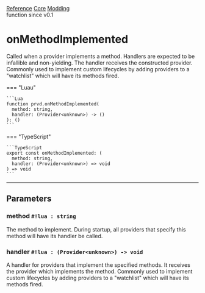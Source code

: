<div class="ompdoc-api-breadcrumbs">
<a href="../../../">Reference</a>
<a href="../../">Core</a>
<a href="../">Modding</a>
</div>

<div class="ompdoc-api-tags">
<span>function</span>
<span>since v0.1</span>
</div>

# onMethodImplemented

Called when a provider implements a method. Handlers are expected to be
infallible and non-yielding. The handler receives the constructed provider.
Commonly used to implement custom lifecycles by adding providers to a
"watchlist" which will have its methods fired.

=== "Luau"

    ```Lua
    function prvd.onMethodImplemented(
      method: string,
      handler: (Provider<unknown>) -> ()
    ): ()
    ```

=== "TypeScript"

    ```TypeScript
    export const onMethodImplemented: (
      method: string,
      handler: (Provider<unknown>) => void
    ) => void
    ```

---

## Parameters

### method `#!lua : string`

The method to implement. During startup, all providers that specify this method
will have its handler be called.

### handler `#!lua : (Provider<unknown>) -> void`

A handler for providers that implement the specified methods. It receives the
provider which implements the method. Commonly used to implement custom
lifecycles by adding providers to a "watchlist" which will have its methods
fired.
